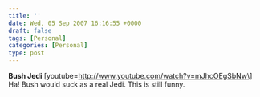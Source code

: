 ```yaml
---
title: ''
date: Wed, 05 Sep 2007 16:16:55 +0000
draft: false
tags: [Personal]
categories: [Personal]
type: post
---
```


**Bush Jedi** \[youtube=http://www.youtube.com/watch?v=mJhcOEgSbNw\]
Ha! Bush would suck as a real Jedi. This is still funny.